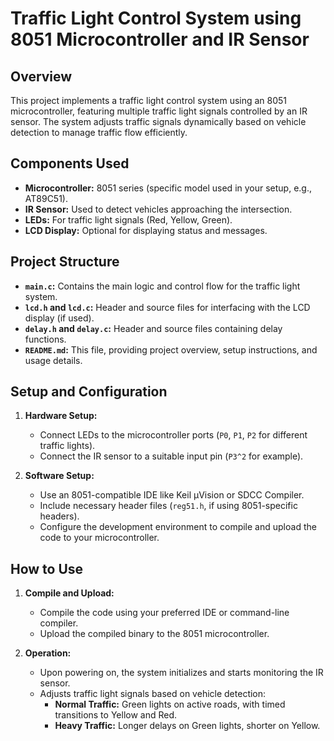 # Traffic Light Control System using 8051 Microcontroller and IR Sensor

## Overview

This project implements a traffic light control system using an 8051 microcontroller, featuring multiple traffic light signals controlled by an IR sensor. The system adjusts traffic signals dynamically based on vehicle detection to manage traffic flow efficiently.

## Components Used

- **Microcontroller:** 8051 series (specific model used in your setup, e.g., AT89C51).
- **IR Sensor:** Used to detect vehicles approaching the intersection.
- **LEDs:** For traffic light signals (Red, Yellow, Green).
- **LCD Display:** Optional for displaying status and messages.

## Project Structure

- **`main.c`:** Contains the main logic and control flow for the traffic light system.
- **`lcd.h` and `lcd.c`:** Header and source files for interfacing with the LCD display (if used).
- **`delay.h` and `delay.c`:** Header and source files containing delay functions.
- **`README.md`:** This file, providing project overview, setup instructions, and usage details.

## Setup and Configuration

1. **Hardware Setup:**
   - Connect LEDs to the microcontroller ports (`P0`, `P1`, `P2` for different traffic lights).
   - Connect the IR sensor to a suitable input pin (`P3^2` for example).

2. **Software Setup:**
   - Use an 8051-compatible IDE like Keil µVision or SDCC Compiler.
   - Include necessary header files (`reg51.h`, if using 8051-specific headers).
   - Configure the development environment to compile and upload the code to your microcontroller.

## How to Use

1. **Compile and Upload:**
   - Compile the code using your preferred IDE or command-line compiler.
   - Upload the compiled binary to the 8051 microcontroller.

2. **Operation:**
   - Upon powering on, the system initializes and starts monitoring the IR sensor.
   - Adjusts traffic light signals based on vehicle detection:
     - **Normal Traffic:** Green lights on active roads, with timed transitions to Yellow and Red.
     - **Heavy Traffic:** Longer delays on Green lights, shorter on Yellow.

